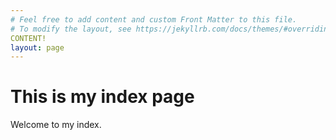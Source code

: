 ```yaml
---
# Feel free to add content and custom Front Matter to this file.
# To modify the layout, see https://jekyllrb.com/docs/themes/#overriding-theme-defaults
CONTENT!
layout: page
---
```

# This is my index page
Welcome to my index. 
